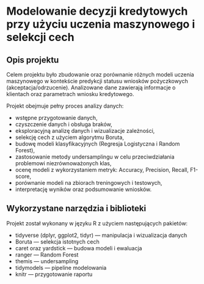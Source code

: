 # Modelowanie decyzji kredytowych przy użyciu uczenia maszynowego i selekcji cech

## Opis projektu
Celem projektu było zbudowanie oraz porównanie różnych modeli uczenia maszynowego w kontekście predykcji statusu wniosków pożyczkowych (akceptacja/odrzucenie). Analizowane dane zawierają informacje o klientach oraz parametrach wniosku kredytowego.

Projekt obejmuje pełny proces analizy danych:

 - wstępne przygotowanie danych,
 - czyszczenie danych i obsługa braków,
 - eksploracyjną analizę danych i wizualizacje zależności,
 - selekcję cech z użyciem algorytmu Boruta,
 - budowę modeli klasyfikacyjnych (Regresja Logistyczna i Random Forest),
 - zastosowanie metody undersamplingu w celu przeciwdziałania problemowi niezrównoważonych klas,
 - ocenę modeli z wykorzystaniem metryk: Accuracy, Precision, Recall, F1-score,
 - porównanie modeli na zbiorach treningowych i testowych,
 - interpretację wyników oraz podsumowanie wniosków.

## Wykorzystane narzędzia i biblioteki
Projekt został wykonany w języku R z użyciem następujących pakietów:

 - tidyverse (dplyr, ggplot2, tidyr) — manipulacja i wizualizacja danych
 - Boruta — selekcja istotnych cech
 - caret oraz yardstick — budowa modeli i ewaluacja
 - ranger — Random Forest
 - themis — undersampling
 - tidymodels — pipeline modelowania
 - knitr — przygotowanie raportu
